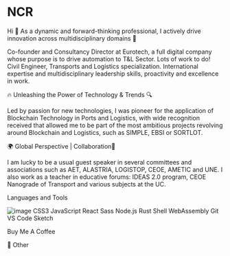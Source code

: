 # NCR
Hi 
🚀 As a dynamic and forward-thinking professional, I actively drive innovation across multidisciplinary domains 🌟

Co-founder and Consultancy Director at Eurotech, a full digital company whose purpose is to drive automation to T&L Sector. Lots of work to do!
Civil Engineer, Transports and Logistics specialization. International expertise and multidisciplinary leadership skills, proactivity and excellence in work.

🔥 Unleashing the Power of Technology & Trends 🔍

Led by passion for new technologies, I was pioneer for the application of Blockchain Technology in Ports and Logistics, with wide recognition received that allowed me to be part of the most ambitious projects revolving around Blockchain and Logistics, such as SIMPLE, EBSI or SORTLOT.

🌍 Global Perspective | Collaboration🤝

I am lucky to be a usual guest speaker in several committees and associations such as AET, ALASTRIA, LOGISTOP, CEOE, AMETIC and UNE. I also work as a teacher in educative forums: IDEAS 2.0 program, CEOE Nanograde of Transport and various subjects at the UC.

Languages and Tools

![image](https://github.com/Ncastanedo/Ncastanedo/assets/117448485/19e23ac3-6e8f-4c81-8575-20d7d19b80aa)
 CSS3 JavaScript React Sass Node.js
Rust Shell WebAssembly Git VS Code Sketch

Buy Me A Coffee


💖 Other
